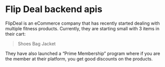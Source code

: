# Flip Deal backend apis
FlipDeal is an eCommerce company that has recently started dealing with multiple fitness products.
Currently, they are starting small with 3 items in their cart:
>Shoes
>Bag
>Jacket

They have also launched a “Prime Membership” program where if you are the member at their platform, you get good discounts on the products.

